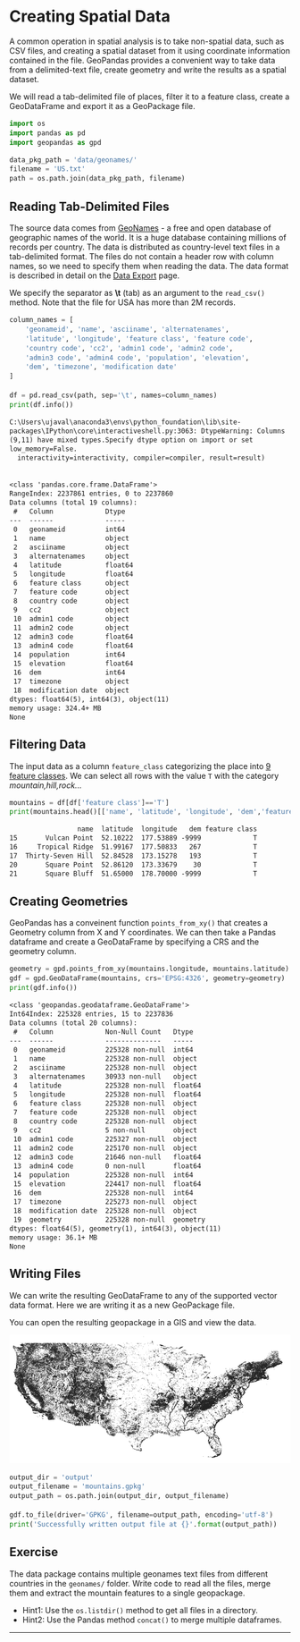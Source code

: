 # Creating Spatial Data

A common operation in spatial analysis is to take non-spatial data, such as CSV files, and creating a spatial dataset from it using coordinate information contained in the file. GeoPandas provides a convenient way to take data from a delimited-text file, create geometry and write the results as a spatial dataset.

We will read a tab-delimited file of places, filter it to a feature class, create a GeoDataFrame and export it as a GeoPackage file.


```python
import os
import pandas as pd
import geopandas as gpd
```


```python
data_pkg_path = 'data/geonames/'
filename = 'US.txt'
path = os.path.join(data_pkg_path, filename)
```

## Reading Tab-Delimited Files

The source data comes from [GeoNames](https://en.wikipedia.org/wiki/GeoNames) - a free and open database of geographic names of the world. It is a huge database containing millions of records per country. The data is distributed as country-level text files in a tab-delimited format. The files do not contain a header row with column names, so we need to specify them when reading the data. The data format is described in detail on the [Data Export](https://www.geonames.org/export/) page.

We specify the separator as **\\t** (tab) as an argument to the `read_csv()` method. Note that the file for USA has more than 2M records.


```python
column_names = [
    'geonameid', 'name', 'asciiname', 'alternatenames', 
    'latitude', 'longitude', 'feature class', 'feature code',
    'country code', 'cc2', 'admin1 code', 'admin2 code',
    'admin3 code', 'admin4 code', 'population', 'elevation',
    'dem', 'timezone', 'modification date'
]

df = pd.read_csv(path, sep='\t', names=column_names)
print(df.info())
```

    C:\Users\ujaval\anaconda3\envs\python_foundation\lib\site-packages\IPython\core\interactiveshell.py:3063: DtypeWarning: Columns (9,11) have mixed types.Specify dtype option on import or set low_memory=False.
      interactivity=interactivity, compiler=compiler, result=result)


    <class 'pandas.core.frame.DataFrame'>
    RangeIndex: 2237861 entries, 0 to 2237860
    Data columns (total 19 columns):
     #   Column             Dtype  
    ---  ------             -----  
     0   geonameid          int64  
     1   name               object 
     2   asciiname          object 
     3   alternatenames     object 
     4   latitude           float64
     5   longitude          float64
     6   feature class      object 
     7   feature code       object 
     8   country code       object 
     9   cc2                object 
     10  admin1 code        object 
     11  admin2 code        object 
     12  admin3 code        float64
     13  admin4 code        float64
     14  population         int64  
     15  elevation          float64
     16  dem                int64  
     17  timezone           object 
     18  modification date  object 
    dtypes: float64(5), int64(3), object(11)
    memory usage: 324.4+ MB
    None


## Filtering Data

The input data as a column `feature_class` categorizing the place into [9 feature classes](https://www.geonames.org/export/codes.html). We can select all rows with the value `T` with the category  *mountain,hill,rock...*


```python
mountains = df[df['feature class']=='T']
print(mountains.head()[['name', 'latitude', 'longitude', 'dem','feature class']])
```

                     name  latitude  longitude   dem feature class
    15       Vulcan Point  52.10222  177.53889 -9999             T
    16     Tropical Ridge  51.99167  177.50833   267             T
    17  Thirty-Seven Hill  52.84528  173.15278   193             T
    20       Square Point  52.86120  173.33679    30             T
    21       Square Bluff  51.65000  178.70000 -9999             T


## Creating Geometries

GeoPandas has a conveinent function `points_from_xy()` that creates a Geometry column from X and Y coordinates. We can then take a Pandas dataframe and create a GeoDataFrame by specifying a CRS and the geometry column.


```python
geometry = gpd.points_from_xy(mountains.longitude, mountains.latitude)
gdf = gpd.GeoDataFrame(mountains, crs='EPSG:4326', geometry=geometry)
print(gdf.info())
```

    <class 'geopandas.geodataframe.GeoDataFrame'>
    Int64Index: 225328 entries, 15 to 2237836
    Data columns (total 20 columns):
     #   Column             Non-Null Count   Dtype   
    ---  ------             --------------   -----   
     0   geonameid          225328 non-null  int64   
     1   name               225328 non-null  object  
     2   asciiname          225328 non-null  object  
     3   alternatenames     30933 non-null   object  
     4   latitude           225328 non-null  float64 
     5   longitude          225328 non-null  float64 
     6   feature class      225328 non-null  object  
     7   feature code       225328 non-null  object  
     8   country code       225328 non-null  object  
     9   cc2                5 non-null       object  
     10  admin1 code        225327 non-null  object  
     11  admin2 code        225170 non-null  object  
     12  admin3 code        21646 non-null   float64 
     13  admin4 code        0 non-null       float64 
     14  population         225328 non-null  int64   
     15  elevation          224417 non-null  float64 
     16  dem                225328 non-null  int64   
     17  timezone           225273 non-null  object  
     18  modification date  225328 non-null  object  
     19  geometry           225328 non-null  geometry
    dtypes: float64(5), geometry(1), int64(3), object(11)
    memory usage: 36.1+ MB
    None


## Writing Files

We can write the resulting GeoDataFrame to any of the supported vector data format. Here we are writing it as a new GeoPackage file.

You can open the resulting geopackage in a GIS and view the data.

![](images/python_foundation/geonames_mountains.png)


```python
output_dir = 'output'
output_filename = 'mountains.gpkg'
output_path = os.path.join(output_dir, output_filename)

gdf.to_file(driver='GPKG', filename=output_path, encoding='utf-8')
print('Successfully written output file at {}'.format(output_path))
```

## Exercise

The data package contains multiple geonames text files from different countries in the `geonames/` folder. Write code to read all the files, merge them and extract the mountain features to a single geopackage.

- Hint1: Use the `os.listdir()` method to get all files in a directory.
- Hint2: Use the Pandas method `concat()` to merge multiple dataframes.

----
